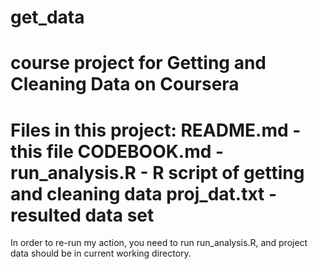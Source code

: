 get_data
========

course project for Getting and Cleaning Data on Coursera
=========
Files in this project:
README.md - this file
CODEBOOK.md - 
run_analysis.R - R script of getting and cleaning data
proj_dat.txt - resulted data set
=========
In order to re-run my action, you need to run run_analysis.R, and project data should be in current working directory.
